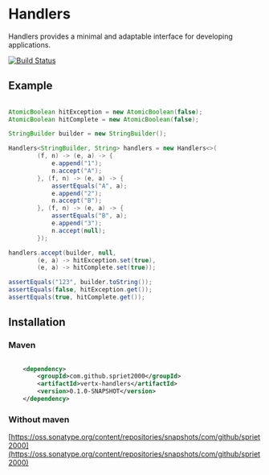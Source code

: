 # Handlers

Handlers provides a minimal and adaptable interface for developing applications.

[![Build Status](https://travis-ci.org/spriet2000/vertx-handlers.svg?branch=master)](https://travis-ci.org/spriet2000/vertx-handlers)

## Example

```java
    
AtomicBoolean hitException = new AtomicBoolean(false);
AtomicBoolean hitComplete = new AtomicBoolean(false);

StringBuilder builder = new StringBuilder();

Handlers<StringBuilder, String> handlers = new Handlers<>(
        (f, n) -> (e, a) -> {
            e.append("1");
            n.accept("A");
        }, (f, n) -> (e, a) -> {
            assertEquals("A", a);
            e.append("2");
            n.accept("B");
        }, (f, n) -> (e, a) -> {
            assertEquals("B", a);
            e.append("3");
            n.accept(null);
        });

handlers.accept(builder, null,
        (e, a) -> hitException.set(true),
        (e, a) -> hitComplete.set(true));

assertEquals("123", builder.toString());
assertEquals(false, hitException.get());
assertEquals(true, hitComplete.get());

```
## Installation

### Maven

```xml

    <dependency>
        <groupId>com.github.spriet2000</groupId>
        <artifactId>vertx-handlers</artifactId>
        <version>0.1.0-SNAPSHOT</version>
    </dependency>

```

### Without maven

[https://oss.sonatype.org/content/repositories/snapshots/com/github/spriet2000](https://oss.sonatype.org/content/repositories/snapshots/com/github/spriet2000)
